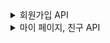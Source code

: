 <details>
    <summary> 회원가입 API </summary>

# 1. 사용자가  회원 가입합니다. ✅

- 입력 데이터: email, password, nickname
- 프론트에서는 다음의 과정을 진행합니다.
    - confirm password
    - 영문 8자리 이상, 특수 문자 입력 등 프론트에서 처리
- 이후 완료되면, 사용자에게 한 줄 소개 추가적으로 입력 받음

### URL / Method

```jsx
POST /users/new
```

### Request Body

```json
{
  "email":"lyb2325@gmail.com",
  "nickname":"예빈",
  "password":"12345678***"
}
```

### Response

- `200 OK` / `201 Created`
    - POST 전송 성공적으로 완료될 시 JWT 토큰 발행
        - payload : email, nickname, password
    - JWT 토큰 앞자리 7자리로 사용자 고유 토큰 ID 값을 발행합니다.

    ```json
    {
        "code": 400,
        "message": "이미 사용 중인 이메일입니다.",
        "data": null
    }
    ```

    ```json
    {
        "code": 200,
        "message": "회원 가입 성공",
        "data": {
            "token": "eyJhbGciOiJIUzI1NiJ9.eyJzdWIiOiIxMjMzZGQiLCJleHAiOjE2ODI5NTIzNjB9.gpxmzejXcChpbqq02BACqbEd_99qOFSXkFxV6qQfOZE"
        }
    }
    ```

# 2. 회원 가입 후 한 줄 소개 수정 ✅

### URL / Method

```jsx
PATCH /users/updateResolution
```

### Request Headers

- **Authorization : Bearer Token**
- Content-Type : application/json; charset=utf-8

### RequestBody

```json
{
    "resolution":"화이팅팅"
}
```

### ResponseBody

```json
{
    "code": 401,
    "message": "회원 인증 실패",
    "data": null
}
```

```json
{
    "code": 200,
    "message": "다짐이 수정되었습니다.",
    "data": {
        "resolution": "화이팅팅"
    }
}
```

# 필요한 데이터들

</details>


<details>
    <summary> 마이 페이지, 친구 API </summary>

# 1. 마이 페이지에서 친구 목록을 확인합니다. ✅

### URL / Method

```jsx
GET /users/myPage
```

### Request Headers

- **Authorization : Bearer Token**
- Content-Type : application/json; charset=utf-8

### Response Body

- 오늘의 구절(phrase)은 매일 바뀌므로, 오늘의 date에 해당하는 phrase를 응답으로 받습니다.
- 내 고유 id, unique_id는 친구 추가 시 필요한 id입니다.

```json
{
  "code": 200,
  "message": "회원의 정보를 성공적으로 불러왔습니다.",
  "data": {
    "id": 1,
    "email": "1234@gmail.com",
    "token": "eyJhbGciOiJIUzI1NiJ9.eyJzdWIiOiIxMjM0IiwiZXhwIjoxNjgyODY0ODQ0fQ.gjhdUxtf81pvp8EZfR9YO94_ZXkgQswQCPdJcVcXEIk",
    "code": "eeea16ab",
    "resolution": null,
    "friendList": [],
    "requestedList": [
      2
    ],
    "requesterList": []
  }
}
```

```json
{
  "code": 200,
  "message": "회원의 정보를 성공적으로 불러왔습니다.",
  "data": {
    "id": 1,
    "email": "1234@gmail.com",
    "token": "eyJhbGciOiJIUzI1NiJ9.eyJzdWIiOiIxMjM0IiwiZXhwIjoxNjgyODY0ODQ0fQ.gjhdUxtf81pvp8EZfR9YO94_ZXkgQswQCPdJcVcXEIk",
    "code": "eeea16ab",
    "resolution": null,
    "friendList": [],
    "requestedList": [],
    "requesterList": []
  }
}
```

```json
{
    "code": 401,
    "message": "회원 인증 실패",
    "data": null
}
```

# 2. code로 친구를 검색합니다.

- 친구 코드로 친구를 검색합니다.

### URL / Method
- React Native에서 Get 메서드에 대해 Request Body 확인하지 않으므로 Post로 변경
- Params로 변경 가능성 존재
```jsx
POST /friend/findByCode
```

### Request Body

- Content-Type : application/json; charset=utf-8

```json
{
    "code":"ba45fb96f"
}
```

### Response Body

```json
{
    "code": 200,
    "message": "친구 검색 성공",
    "data": {
        "friendId": 1
    }
}
```

```json
{
    "code": 404,
    "message": "회원을 찾을 수 없습니다.",
    "data": null
}
```

# 3. 친구 신청을 보냅니다. ✅

- 친구 신청을 보냅니다.

### URL / Method

```jsx
POST /friend/request
```

### Request Headers

- **Authorization : Bearer Token**
- Content-Type : application/json; charset=utf-8

### Request Body

```json
{
    "friendId":1
}
```

### Response Body

- 친구 신청이 완료되면 myPage에서 requesterIdList 에 친구 id가 추가됩니다. 상대방 친구 mypage에는 requestedId에 id가 추가됩니다.

```json
{
    "code": 201,
    "message": "친구 신청을 성공적으로 보냈습니다.",
    "data": null
}
```

- 자기 자신을 검색하거나, 친구 신청이 이미 완료됐거나, 친구 검색에 실패한 경우 400 code를 반환합니다.

```json
{
    "code": 400,
    "message": "자기 자신에게 친구 신청을 보낼 수 없습니다.",
    "data": null
}
```

```json
{
    "code": 400,
    "message": "친구 신청이 이미 완료됐습니다.",
    "data": null
}
```

```json
{
    "code": 400,
    "message": "친구 검색에 실패했습니다.",
    "data": null
}
```

# 4. 친구 신청을 승인합니다. ✅

### URL / Method

```jsx
POST /friend/acceptRequest
```

### Request Headers

- **Authorization : Bearer Token**
- Content-Type : application/json; charset=utf-8

### Request Body
```json
{
    "friendId":1
}
```

### Response Body

- 친구 신청을 승인하면 requesterIdList, requestedIdList에서 삭제가 되고, friendList에 추가됩니다.
- 자기 자신을 검색하거나, 친구 신청이 이미 완료됐거나, 친구 검색에 실패한 경우 400 code를 반환합니다.

```json
{
    "code": 201,
    "message": "친구 신청 승인 완료",
    "data": null
}
```

# 5. 친구 신청을 거절합니다. ✅

### URL / Method

```jsx
POST /friend/rejectRequest
```

### Request Headers

- **Authorization : Bearer Token**
- Content-Type : application/json; charset=utf-8

### Request Body
```json
{
    "friendId":1
}
```

### Response Body

- 친구 신청 거절을 완료하면, friendRequest 객체가 삭제됩니다.


```json
{
    "code": 201,
    "message": "친구 신청 거절 완료",
    "data": null
}
```

# 6. 친구 목록을 조회합니다. ✅

### URL / Method

```jsx
GET /friend/list
```

### Request Headers

- **Authorization : Bearer Token**
- Content-Type : application/json; charset=utf-8

### 

### Response Body

- 친구의 id, 닉네임, 한줄 소개를 표시합니다.

```json
{
    "code": 200,
    "message": "친구 목록 가져오기 성공",
    "data": [
        {
            "friendId": 1,
            "nickname": "ybrin",
            "resolution": null
        },
        {
            "friendId": 1,
            "nickname": "ybrin",
            "resolution": null
        }
    ]
}
```

```json
{
    "code": 401,
    "message": "회원 인증 실패",
    "data": null
}
```

# 7. 받은 친구 신청 목록을 조회합니다. ✅

### URL / Method

```jsx
GET /friend/requested
```

### Request Headers

- **Authorization : Bearer Token**
- Content-Type : application/json; charset=utf-8

### Response Body

- 받은 친구 신청 각각에 대해, 친구 id, 닉네임, resolution이 표시됩니다.

```json
{
    "code": 201,
    "message": "친구 신청 목록을 성공적으로 가져왔습니다.",
    "data": [
        {
            "friendId": 1,
            "nickname": "ybrin",
            "resolution": null
        }
    ]
}
```

```json
{
    "code": 401,
    "message": "회원 인증 실패",
    "data": null
}
```
</details>

